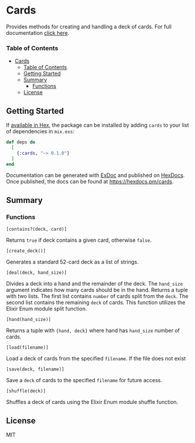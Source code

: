 # Cards

Provides methods for creating and handling a deck of cards. For full documentation [click here](https://hexdocs.pm/playing_cards/Cards.html#content).

### Table of Contents
- [Cards](#cards)
    - [Table of Contents](#table-of-contents)
  - [Getting Started](#getting-started)
  - [Summary](#summary)
    - [Functions](#functions)
  - [License](#license)

## Getting Started

If [available in Hex](https://hex.pm/docs/publish), the package can be installed
by adding `cards` to your list of dependencies in `mix.exs`:

```elixir
def deps do
  [
    {:cards, "~> 0.1.0"}
  ]
end
```

Documentation can be generated with [ExDoc](https://github.com/elixir-lang/ex_doc)
and published on [HexDocs](https://hexdocs.pm). Once published, the docs can
be found at <https://hexdocs.pm/cards>.

## Summary

### Functions

```[contains?(deck, card)]```

Returns  `true`  if deck contains a given card, otherwise  `false`.

```[create_deck()]```

Generates a standard 52-card deck as a list of strings.

```[deal(deck, hand_size)]```

Divides a deck into a hand and the remainder of the deck. The  `hand_size`  argument indicates how many cards should be in the hand. Returns a tuple with two lists. The first list contains  `number`  of cards split from the  `deck`. The second list contains the remaining  `deck`  of cards. This function utilizes the Elixir Enum module split function.

```[hand(hand_size)]```

Returns a tuple with  `{hand, deck}`  where hand has  `hand_size`  number of cards.

```[load(filename)]```

Load a deck of cards from the specified  `filename`. If the file does not exist

```[save(deck, filename)]```

Save a  `deck`  of cards to the specified  `filename`  for future access.

```[shuffle(deck)]```

Shuffles a deck of cards using the Elixir Enum module shuffle function.

## License
MIT

